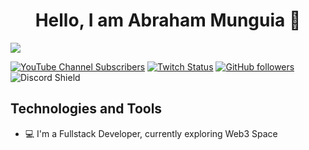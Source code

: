 <div align="center">
<h1 align="center">Hello, I am Abraham Munguia 👋</h1>
</div>
<img src="https://i.imgur.com/rSqBfW2.jpg">

[![YouTube Channel Subscribers](https://img.shields.io/youtube/channel/subscribers/UCIjEgHA1vatSR2K4rfcdNRg?style=social)](https://youtube.com/aristidevs?sub_confirmation=1)
[![Twitch Status](https://img.shields.io/twitch/status/aristidevs?style=social)](https://www.twitch.tv/aristidevs)
[![GitHub followers](https://img.shields.io/github/followers/arisguimera?style=social)](https://github.com/ArisGuimera)
![Discord Shield](https://discordapp.com/api/guilds/807719549075980308/widget.png?style=shield)

## Technologies and Tools 

- :computer: I'm a Fullstack Developer, currently exploring Web3 Space

